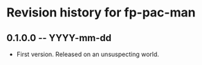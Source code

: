 # Revision history for fp-pac-man

## 0.1.0.0 -- YYYY-mm-dd

* First version. Released on an unsuspecting world.
